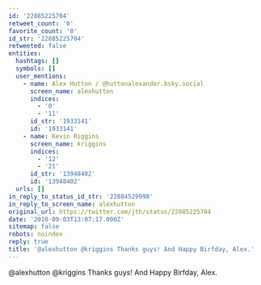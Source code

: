```yaml
---
id: '22885225704'
retweet_count: '0'
favorite_count: '0'
id_str: '22885225704'
retweeted: false
entities:
  hashtags: []
  symbols: []
  user_mentions:
    - name: Alex Hutton / @huttonalexander.bsky.social
      screen_name: alexhutton
      indices:
        - '0'
        - '11'
      id_str: '1933141'
      id: '1933141'
    - name: Kevin Riggins
      screen_name: kriggins
      indices:
        - '12'
        - '21'
      id_str: '13948402'
      id: '13948402'
  urls: []
in_reply_to_status_id_str: '22884529998'
in_reply_to_screen_name: alexhutton
original_url: https://twitter.com/jth/status/22885225704
date: '2010-09-03T13:07:17.000Z'
sitemap: false
robots: noindex
reply: true
title: '@alexhutton @kriggins Thanks guys! And Happy Birfday, Alex.'
---
```


@alexhutton @kriggins Thanks guys! And Happy Birfday, Alex.